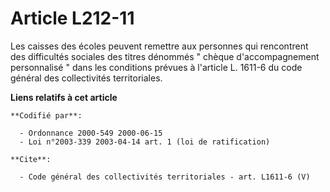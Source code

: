 # Article L212-11

Les caisses des écoles peuvent remettre aux personnes qui rencontrent des difficultés sociales des titres dénommés " chèque
d'accompagnement personnalisé " dans les conditions prévues à l'article L. 1611-6 du code général des collectivités
territoriales.

**Liens relatifs à cet article**

	**Codifié par**:

	  - Ordonnance 2000-549 2000-06-15
	  - Loi n°2003-339 2003-04-14 art. 1 (loi de ratification)

	**Cite**:

	  - Code général des collectivités territoriales - art. L1611-6 (V)
